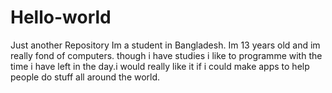 # Hello-world
Just another Repository
Im a student in Bangladesh. Im 13 years old and im really fond of computers. though i have studies i like to programme with the time i have left in the day.i would really like it if i could make apps to help people do stuff all around the world.
